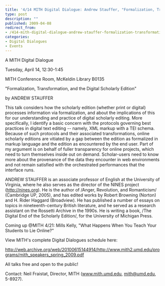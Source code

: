 ```yaml
---
title: '4/14 MITH Digital Dialogue: Andrew Stauffer, "Formalization, Transformation, and the Digital Scholarly Edition"'
type: post
description: ""
published: 2009-04-08
redirect_from: 
- /414-mith-digital-dialogue-andrew-stauffer-formalization-transformation-and-the-digital-scholarly-edition/
categories:
- Digital Dialogues
- Events
---
```

A MITH Digital Dialogue

Tuesday, April 14, 12:30-1:45

MITH Conference Room, McKeldin Library B0135

"Formalization, Transformation, and the Digital Scholarly Edition"

by ANDREW STAUFFER

This talk considers how the scholarly edition (whether print or digital) processes information via formalization, and about the implications of this for our understanding and practice of digital scholarly editing. More specifically, I identify a basic concern with the protocols governing best practices in digital text editing -- namely, XML markup with a TEI schema. Because of such protocols and their associated transformations, online scholarly editions are vitiated by a gap between the edition as formalized in markup language and the edition as encountered by the end user. Part of my argument is on behalf of fuller transparency for online projects, which need to turn themselves inside out on demand. Scholar-users need to know more about the provenance of the data they encounter in web environments and not remain satisfied with the orchestrated performances that the interface runs.

ANDREW STAUFFER is an associate professor of English at the University of Virginia, where he also serves as the director of the NINES project (http://nines.org). He is the author of /Anger, Revolution, and Romanticism/ (Cambridge UP, 2005), and has edited works by Robert Browning (Norton) and H. Rider Haggard (Broadview). He has published a number of essays on topics in nineteenth-century British literature, and he served as a research assistant on the Rossetti Archive in the 1990s. He is writing a book, /The Digital End of the Scholarly Edition/, for the University of Michigan Press.

Coming up @MITH 4/21: Mills Kelly, "What Happens When You Teach Your Students to Lie Online?"

View MITH's complete Digital Dialogues schedule here:

http://web.archive.org/web/20100615144914/http://www.mith2.umd.edu/programs/mith_speakers_spring_2009.pdf

All talks free and open to the public!

Contact: Neil Fraistat, Director, MITH (www.mith.umd.edu, mith@umd.edu, 5-8927).
